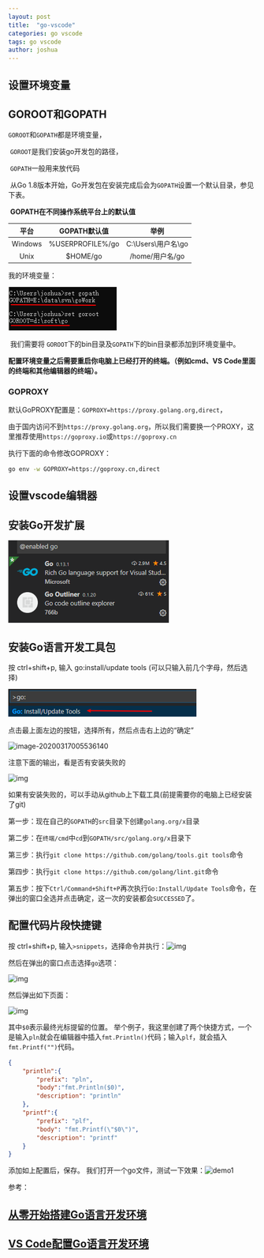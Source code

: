 ```yaml
---
layout: post
title:  "go-vscode"
categories: go vscode
tags: go vscode
author: joshua
---
```






## 设置环境变量

## GOROOT和GOPATH

`GOROOT`和`GOPATH`都是环境变量，

​	`GOROOT`是我们安装go开发包的路径，

​	`GOPATH`一般用来放代码

​	从Go 1.8版本开始，Go开发包在安装完成后会为`GOPATH`设置一个默认目录，参见下表。

​	**GOPATH在不同操作系统平台上的默认值**

|  平台   |   GOPATH默认值   |        举例        |
| :-----: | :--------------: | :----------------: |
| Windows | %USERPROFILE%/go | C:\Users\用户名\go |
|  Unix   |     $HOME/go     |  /home/用户名/go   |

我的环境变量：

![](https://raw.githubusercontent.com/holyvan/img/master/20200317010919.png)



​	我们需要将 `GOROOT`下的bin目录及`GOPATH`下的bin目录都添加到环境变量中。

​	**配置环境变量之后需要重启你电脑上已经打开的终端。（例如cmd、VS Code里面的终端和其他编辑器的终端）。**

### **GOPROXY**

​	默认GoPROXY配置是：`GOPROXY=https://proxy.golang.org,direct`，

​	由于国内访问不到`https://proxy.golang.org`，所以我们需要换一个PROXY，这里推荐使用`https://goproxy.io`或`https://goproxy.cn`

执行下面的命令修改GOPROXY：

```bash
go env -w GOPROXY=https://goproxy.cn,direct
```



## 

## 设置vscode编辑器

## 安装Go开发扩展

![](https://raw.githubusercontent.com/holyvan/img/master/20200317004640.png)

## 安装Go语言开发工具包

按 ctrl+shift+p, 输入 go:install/update tools (可以只输入前几个字母，然后选择)

![](https://raw.githubusercontent.com/holyvan/img/master/20200317005122.png)

点击最上面左边的按钮，选择所有，然后点击右上边的“确定”

![image-20200317005536140](E:\data\AppData\Roaming\Typora\typora-user-images\image-20200317005536140.png)

注意下面的输出，看是否有安装失败的

![img](https://www.liwenzhou.com/images/Go/00_config_VSCode/15535675759821.jpg)

如果有安装失败的，可以手动从github上下载工具(前提需要你的电脑上已经安装了git)

第一步：现在自己的`GOPATH`的`src`目录下创建`golang.org/x`目录

第二步：在`终端/cmd`中`cd`到`GOPATH/src/golang.org/x`目录下

第三步：执行`git clone https://github.com/golang/tools.git tools`命令

第四步：执行`git clone https://github.com/golang/lint.git`命令

第五步：按下`Ctrl/Command+Shift+P`再次执行`Go:Install/Update Tools`命令，在弹出的窗口全选并点击确定，这一次的安装都会`SUCCESSED`了。

## 配置代码片段快捷键

按 ctrl+shift+p, 输入`>snippets`，选择命令并执行：![img](https://www.liwenzhou.com/images/Go/00_config_VSCode/15535687503862.jpg)

然后在弹出的窗口点击选择`go`选项：

![img](https://www.liwenzhou.com/images/Go/00_config_VSCode/15535688890224.jpg)

然后弹出如下页面：

![img](https://www.liwenzhou.com/images/Go/00_config_VSCode/15535689514491.jpg)

其中`$0`表示最终光标提留的位置。 举个例子，我这里创建了两个快捷方式，一个是输入`pln`就会在编辑器中插入`fmt.Println()`代码；输入`plf`，就会插入`fmt.Printf("")`代码。

```json
{
	"println":{
		"prefix": "pln",
		"body":"fmt.Println($0)",
		"description": "println"
	},
	"printf":{
		"prefix": "plf",
		"body": "fmt.Printf(\"$0\")",
		"description": "printf"
	}
}
```

添加如上配置后，保存。 我们打开一个go文件，测试一下效果：![demo1](https://www.liwenzhou.com/images/Go/00_config_VSCode/demo1.gif)



参考：

## [从零开始搭建Go语言开发环境](https://www.liwenzhou.com/posts/Go/install_go_dev/)

## [VS Code配置Go语言开发环境](https://www.liwenzhou.com/posts/Go/00_go_in_vscode/)